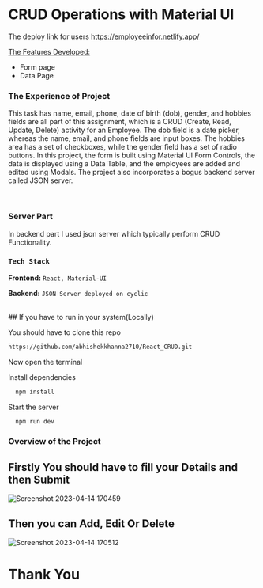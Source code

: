 # CRUD Operations with Material UI

The deploy link for users https://employeeinfor.netlify.app/

 <ins>The Features Developed: </ins>

 <ul>
   <li>Form page  </li>
   <li>Data Page</li>
 </ul>

### The Experience of Project

This task has name, email, phone, date of birth (dob), gender, and hobbies fields are all part of this assignment, which is a CRUD (Create, Read, Update, Delete) activity for an Employee. The dob field is a date picker, whereas the name, email, and phone fields are input boxes. The hobbies area has a set of checkboxes, while the gender field has a set of radio buttons.
In this project, the form is built using Material UI Form Controls, the data is displayed using a Data Table, and the employees are added and edited using Modals. The project also incorporates a bogus backend server called JSON server.


<br />

### Server Part
In backend part I used json server which typically perform CRUD Functionality.
<br />

### `Tech Stack`

**Frontend:** `React, Material-UI`

**Backend:** `JSON Server deployed on cyclic`

<br />
## If you have to run in your system(Locally)

You should have to clone this repo

```bash
https://github.com/abhishekkhanna2710/React_CRUD.git
```

Now open the terminal

Install dependencies

```bash
  npm install
```

Start the server

```bash
  npm run dev
```
### Overview of the Project


<h2>Firstly You should have to fill your Details and then Submit</h2>

![Screenshot 2023-04-14 170459](https://user-images.githubusercontent.com/113687128/232033284-4fc97e6e-858c-4904-88fa-ef89082faeab.png)

<h2>Then you can Add, Edit Or Delete</h2>

![Screenshot 2023-04-14 170512](https://user-images.githubusercontent.com/113687128/232033395-3532b059-0687-4449-90a3-8b5c1939a9e2.png)



<h1>Thank You</h1>
